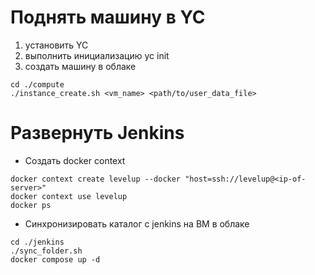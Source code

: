 # Поднять машину в YC
1. установить YC
2. выполнить инициализацию yc init
3. создать машину в облаке 
```
cd ./compute
./instance_create.sh <vm_name> <path/to/user_data_file>
```

# Развернуть Jenkins
- Создать docker context
```
docker context create levelup --docker "host=ssh://levelup@<ip-of-server>"
docker context use levelup
docker ps
```
- Синхронизировать каталог с jenkins на ВМ в облаке
```
cd ./jenkins
./sync_folder.sh
docker compose up -d
```